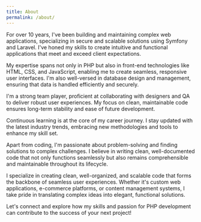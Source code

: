 ```yaml
---
title: About
permalink: /about/
---
```


For over 10 years, I've been building and maintaining complex web applications, specializing in secure and scalable solutions using Symfony and Laravel. I've honed my skills to create intuitive and functional applications that meet and exceed client expectations.

My expertise spans not only in PHP but also in front-end technologies like HTML, CSS, and JavaScript, enabling me to create seamless, responsive user interfaces. I'm also well-versed in database design and management, ensuring that data is handled efficiently and securely.

I'm a strong team player, proficient at collaborating with designers and QA to deliver robust user experiences. My focus on clean, maintainable code ensures long-term stability and ease of future development.

Continuous learning is at the core of my career journey. I stay updated with the latest industry trends, embracing new methodologies and tools to enhance my skill set.

Apart from coding, I'm passionate about problem-solving and finding solutions to complex challenges. I believe in writing clean, well-documented code that not only functions seamlessly but also remains comprehensible and maintainable throughout its lifecycle.

I specialize in creating clean, well-organized, and scalable code that forms the backbone of seamless user experiences. Whether it's custom web applications, e-commerce platforms, or content management systems, I take pride in translating complex ideas into elegant, functional solutions.

Let's connect and explore how my skills and passion for PHP development can contribute to the success of your next project!